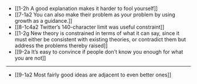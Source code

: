 - [[1-2h A good explanation makes it harder to fool yourself]]
- [[7-1a2 You can also make their problem as your problem by using growth as a guidance.]]
- [[8-1c4a2 Twitter’s 140-character limit was useful constraint]]
- [[1-2g New theory is constrained in terms of what it can say, since it must either be consistent with existing theories, or contradict them but address the problems thereby raised]]
- [[9-2a It’s easy to convince if people don’t know you enough for what you are not]]
---
- [[9-1a2 Most fairly good ideas are adjacent to even better ones]]
